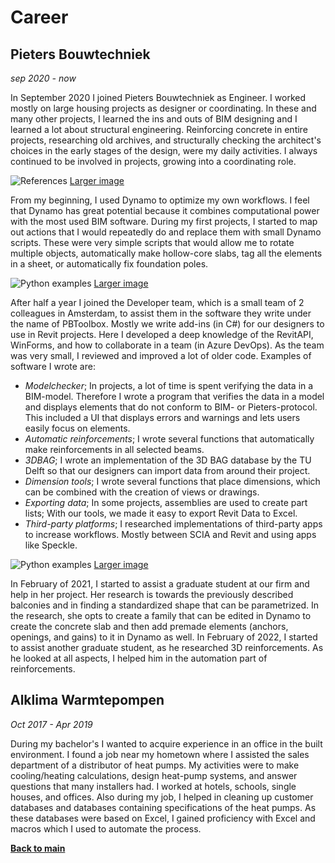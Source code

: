 # Career

## Pieters Bouwtechniek
_sep 2020 - now_

In September 2020 I joined Pieters Bouwtechniek as Engineer. I worked mostly on large housing projects as designer or coordinating. In these and many other projects, I learned the ins and outs of BIM designing and I learned a lot about structural engineering. Reinforcing concrete in entire projects, researching old archives, and structurally checking the architect's choices in the early stages of the design, were my daily activities. I always continued to be involved in projects, growing into a coordinating role.

![References](https://github.com/RickvanDijk1/PortFolio/blob/gh-pages/assets/img/Examples.png?raw=true "Project examples")
[Larger image](https://github.com/RickvanDijk1/PortFolio/blob/gh-pages/assets/img/Examples.png)

From my beginning, I used Dynamo to optimize my own workflows. I feel that Dynamo has great potential because it combines computational power with the most used BIM software. During my first projects, I started to map out actions that I would repeatedly do and replace them with small Dynamo scripts. These were very simple scripts that would allow me to rotate multiple objects, automatically make hollow-core slabs, tag all the elements in a sheet, or automatically fix foundation poles. 

![Python examples](https://github.com/RickvanDijk1/PortFolio/blob/gh-pages/assets/img/Portfolio_Python.gif?raw=true "Python examples")
[Larger image](https://github.com/RickvanDijk1/PortFolio/blob/gh-pages/assets/img/Portfolio_Python.gif)

After half a year I joined the Developer team, which is a small team of 2 colleagues in Amsterdam, to assist them in the software they write under the name of PBToolbox. Mostly we write add-ins (in C#) for our designers to use in Revit projects. Here I developed a deep knowledge of the RevitAPI, WinForms, and how to collaborate in a team (in Azure DevOps). As the team was very small, I reviewed and improved a lot of older code. Examples of software I wrote are:

- *Modelchecker*; In projects, a lot of time is spent verifying the data in a BIM-model. Therefore I wrote a program that verifies the data in a model and displays elements that do not conform to BIM- or Pieters-protocol. This included a UI that displays errors and warnings and lets users easily focus on elements.
- *Automatic reinforcements*; I wrote several functions that automatically make reinforcements in all selected beams. 
- *3DBAG*; I wrote an implementation of the 3D BAG database by the TU Delft so that our designers can import data from around their project.
- *Dimension tools*; I wrote several functions that place dimensions, which can be combined with the creation of views or drawings.
- *Exporting data*; In some projects, assemblies are used to create part lists; With our tools, we made it easy to export Revit Data to Excel.
- *Third-party platforms*; I researched implementations of third-party apps to increase workflows. Mostly between SCIA and Revit and using apps like Speckle.

![Python examples](https://github.com/RickvanDijk1/PortFolio/blob/gh-pages/assets/img/Portfolio_Python.gif?raw=true "Python examples")
[Larger image](https://github.com/RickvanDijk1/PortFolio/blob/gh-pages/assets/img/Portfolio_Python.gif)

In February of 2021, I started to assist a graduate student at our firm and help in her project. Her research is towards the previously described balconies and in finding a standardized shape that can be parametrized. In the research, she opts to create a family that can be edited in Dynamo to create the concrete slab and then add premade elements (anchors, openings, and gains) to it in Dynamo as well. In February of 2022, I started to assist another graduate student, as he researched 3D reinforcements. As he looked at all aspects, I helped him in the automation part of reinforcements.

## Alklima Warmtepompen
_Oct 2017 - Apr 2019_

During my bachelor's I wanted to acquire experience in an office in the built environment. I found a job near my hometown where I assisted the sales department of a distributor of heat pumps. My activities were to make cooling/heating calculations, design heat-pump systems, and answer questions that many installers had. I worked at hotels, schools, single houses, and offices. Also during my job, I helped in cleaning up customer databases and databases containing specifications of the heat pumps. As these databases were based on Excel, I gained proficiency with Excel and macros which I used to automate the process. 

[**Back to main**](https://rickvandijk1.github.io/PortFolio)
